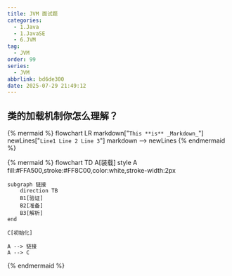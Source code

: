 ```yaml
---
title: JVM 面试题
categories:
  - 1.Java
  - 1.JavaSE
  - 6.JVM
tag:
  - JVM
order: 99
series:
  - JVM
abbrlink: bd6de300
date: 2025-07-29 21:49:12
---
```


## 类的加载机制你怎么理解？
{% mermaid %}
flowchart LR
    markdown["`This **is** _Markdown_`"]
    newLines["`Line1
    Line 2
    Line 3`"]
    markdown --> newLines
{% endmermaid %}



{% mermaid %}
flowchart TD
    A[装载] 
    style A fill:#FFA500,stroke:#FF8C00,color:white,stroke-width:2px
    
    subgraph 链接
        direction TB
        B1[验证]
        B2[准备]
        B3[解析]
    end
    
    C[初始化]
    
    A --> 链接
    A --> C
{% endmermaid %}